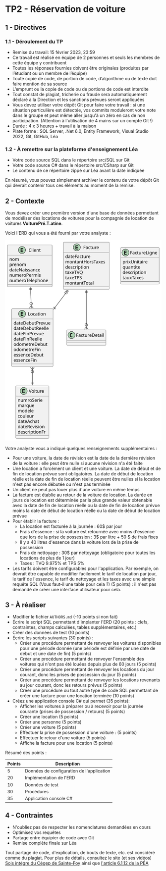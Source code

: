 # TP2 - Réservation de voiture

## 1 - Directives

### 1.1 - Déroulement du TP

- Remise du travail: 15 février 2023, 23:59
- Ce travail est réalisé en équipe de 2 personnes et seuls les membres de cette équipe y contribuent
- Toutes les réponses fournies doivent être originales (produites par l’étudiant ou un membre de l’équipe)
- Toute copie de code, de portion de code, d’algorithme ou de texte doit faire mention de sa source
- L’emprunt ou la copie de code ou de portions de code est interdite
- Tout constat de plagiat, tricherie ou fraude sera automatiquement déclaré à la Direction et les sanctions prévues seront appliquées
- Vous devez utiliser votre dépôt Git pour faire votre travail : si une situation particulière est détectée, vos commits moduleront votre note dans le groupe et peut même aller jusqu'à un zéro en cas de non participation. (Attention à l'utilisation de 4 mains sur un compte Git !)
- Durée : 4 x 3 heures + travail à la maison
- Plate forme : SQL Server, .Net 6.0, Entity Framework, Visual Studio 2022, Git, GitHub, Léa

### 1.2 - À remettre sur la plateforme d'enseignement Léa

- Votre code source SQL dans le répertoire src/SQL sur Git
- Votre code source C# dans le répertoire src/CSharp sur Git
- Le contenu de ce répertoire zippé sur Léa avant la date indiquée

En résumé, vous pouvez simplement archiver le contenu de votre dépôt Git qui devrait contenir tous ces éléments au moment de la remise.

## 2 - Contexte

Vous devez créer une première version d'une base de données permettant de modéliser des locations de voitures pour la compagnie de location de voitures **VoiturePré.T.atine**.

Voici l'ERD qui vous a été fourni par votre analyste :

![ERD logique](images/ERD/car_reservation/erd_car_reservation_logique.svg)

Votre analyste vous a indiqué quelques renseignements supplémentaires :

- Pour une voiture, la date de révision est la date de la dernière révision de la voiture : elle peut être nulle si aucune révision n'a été faite
- Une location a forcément un client et une voiture. La date de début et de fin de location prévue sont obligatoires. La date de début de location réelle et la date de fin de location réelle peuvent être nulles si la location n'est pas encore débutée ou n'est pas terminée
- Un client ne peut pas louer plus d'une voiture en même temps
- La facture est établie au retour de la voiture de location. La durée en jours de location est déterminée par la plus grande valeur obtenable avec la date de fin de location réelle ou la date de fin de location prévue moins la date de début de location réelle ou la date de début de location prévue
- Pour établir la facture :
  - La location est facturée à la journée : 60$ par jour
  - Frais d'essence : si la voiture est retournée avec moins d'essence que lors de la prise de possession : 3$ par litre + 50 $ de frais fixes
  - Il y a 40 litres d'essence dans la voiture lors de la prise de possession
  - Frais de nettoyage : 30$ par nettoyage (obligatoire pour toutes les locations de plus de 1 jour)
  - Taxes : TVQ 9.975% et TPS 5%
- Les tarifs doivent être configurables pour l'application. Par exemple, on devrait être capable de modifier facilement le tarif de location par jour, le tarif de l'essence, le tarif du nettoyage et les taxes avec une simple requête SQL (Vous faut-il une table pour cela ?) (5 points) : il n'est pas demandé de créer une interface utilisateur pour cela.

## 3 - À réaliser

- Modifier le fichier `AUTHORS.md` (-10 points si non fait)
- Écrire le script SQL permettant d'implanter l'ERD (20 points : clefs, contraintes, champs calculées, tables supplémentaires, etc.)
- Créer des données de test (10 points)
- Écrire les scripts suivantes (30 points) :
  - Créer une procédure permettant de renvoyer les voitures disponibles pour une période donnée (une période est définie par une date de début et une date de fin) (5 points)
  - Créer une procédure permettant de renvoyer l'ensemble des voitures qui n'ont pas été louées depuis plus de 60 jours (5 points)
  - Créer une procédure permettant de renvoyer les locations du jour courant, donc les prises de possession du jour (5 points)
  - Créer une procédure permettant de renvoyer les locations revenants au jour courant, donc les retours prévus (5 points)
  - Créer une procédure ou tout autre type de code SQL permettant de créer une facture pour une location terminée (10 points)
- Créez une application console C# qui permet (35 points):
  - Afficher les voitures à préparer ou à recevoir pour la journée courante (prises de possession / retours) (5 points)
  - Créer une location (5 points)
  - Créer une personne (5 points)
  - Créer une voiture (5 points)
  - Effectuer la prise de possession d'une voiture :  (5 points)
  - Effectuer le retour d'une voiture (5 points)
  - Affiche la facture pour une location (5 points)

Résumé des points :

| Points | Description |
|--------|-------------|
| 5 | Données de configuration de l'application |
| 20 | Implémentation de l'ERD |
| 10 | Données de test |
| 30 | Procédures |
| 35 | Application console C# |

## 4 - Contraintes

- N'oubliez pas de respecter les nomenclatures demandées en cours
- Optimisez vos requêtes
- Partage entre équipier de code avec Git
- Remise complète finale sur Léa

Tout partage de code, d'explication, de bouts de texte, etc. est considéré comme du plagiat. Pour plus de détails, consultez le site (et ses vidéos) [Sois intègre du Cégep de Sainte-Foy](http://csfoy.ca/soisintegre) ainsi que [l'article 6.1.12 de la PÉA](https://www.csfoy.ca/fileadmin/documents/notre_cegep/politiques_et_reglements/5.9_PolitiqueEvaluationApprentissages_2019.pdf)
